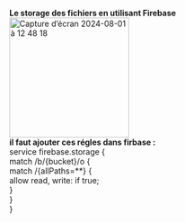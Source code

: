 **Le storage des fichiers en utilisant Firebase**
<br/>
<img width="213" alt="Capture d’écran 2024-08-01 à 12 48 18" src="https://github.com/user-attachments/assets/d366dcbb-352b-427f-9b2e-77d7ab436630">
<br/>
**il faut ajouter ces régles dans firbase  :**
<br/>
service firebase.storage {<br/>
  match /b/{bucket}/o {<br/>
    match /{allPaths=**} {<br/>
      allow read, write: if true;<br/>
    }<br/>
  }<br/>
}<br/>
<br/>
